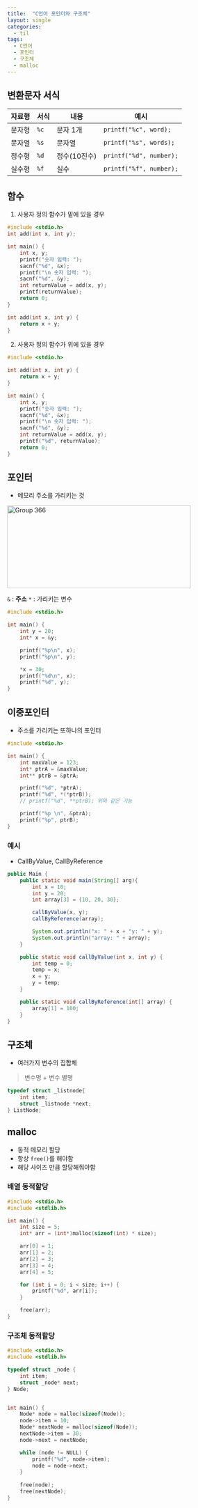 ```yaml
---
title:  "C언어 포인터와 구조체"
layout: single
categories:
  - til
tags:
  - C언어
  - 포인터
  - 구조체
  - malloc
---
```


## 변환문자 서식

|자료형|서식|내용|예시|
|-|-|-|-|
|문자형|`%c`|문자 1개|`printf("%c", word);`|
|문자열|`%s`|문자열|`printf("%s", words);`|
|정수형|`%d`|정수(10진수)|`printf("%d", number);`|
|실수형|`%f`|실수|`printf("%f", number);`|

## 함수

1. 사용자 정의 함수가 밑에 있을 경우

```c
#include <stdio.h>
int add(int x, int y);

int main() {
    int x, y;
    printf("숫자 입력: ");
    sacnf("%d", &x);
    printf("\n 숫자 입력: ");
    sacnf("%d", &y);
    int returnValue = add(x, y);
    printf(returnValue);
    return 0;
}

int add(int x, int y) {
    return x + y;
}
```

2. 사용자 정의 함수가 위에 있을 경우
 
```c
#include <stdio.h>

int add(int x, int y) {
    return x + y;
}

int main() {
    int x, y;
    printf("숫자 입력: ");
    sacnf("%d", &x);
    printf("\n 숫자 입력: ");
    sacnf("%d", &y);
    int returnValue = add(x, y);
    printf("%d", returnValue);
    return 0;
}
```

## 포인터
- 메모리 주소를 가리키는 것

<img width="422" height="190" alt="Group 366" src="https://github.com/user-attachments/assets/d0121973-f91c-44d1-8103-be9ad88457b3" />

`&` : **주소**
`*` : 가리키는 변수

```c
#include <stdio.h>

int main() {
    int y = 20;
    int* x = &y;

    printf("%p\n", x);
    printf("%p\n", y);

    *x = 30;
    printf("%d\n", x);
    printf("%d", y);
}
```

## 이중포인터
- 주소를 가리키는 또하나의 포인터

```c
#include <stdio.h>

int main() {
    int maxValue = 123;
    int* ptrA = &maxValue;
    int** ptrB = &ptrA;

    printf("%d", *ptrA);
    printf("%d", *(*ptrB));
    // printf("%d", **ptrB); 위와 같은 기능

    printf("%p \n", &ptrA);
    printf("%p", ptrB);
}
```


### 예시
- CallByValue, CallByReference

```java
public Main {
    public static void main(String[] arg){
        int x = 10;
        int y = 20;
        int array[3] = {10, 20, 30};

        callByValue(x, y);
        callByReference(array);

        System.out.println("x: " + x + "y: " + y);
        System.out.println("array: " + array);
    }

    public static void callByValue(int x, int y) {
        int temp = 0;
        temp = x;
        x = y;
        y = temp;
    }

    public static void callByReference(int[] array) {
        array[1] = 100;
    }
}
```

## 구조체
- 여러가지 변수의 집합체

> 변수명 + 변수 별명

```c
typedef struct _listnode{
	int item;
	struct _listnode *next;
} ListNode;	
```


## malloc
- 동적 메모리 할당
- 항상 `free()`를 해야함
- 해당 사이즈 만큼 할당해줘야함


### 배열 동적할당

```c
#include <stdio.h>
#include <stdlib.h>

int main() {
    int size = 5;
    int* arr = (int*)malloc(sizeof(int) * size);

    arr[0] = 1;
    arr[1] = 2;
    arr[2] = 3;
    arr[3] = 4;
    arr[4] = 5;

    for (int i = 0; i < size; i++) {
        printf("%d", arr[i]);
    }

    free(arr);
}
```


### 구조체 동적할당

```c
#include <stdio.h>
#include <stdlib.h>

typedef struct _node {
    int item;
    struct _node* next;
} Node;


int main() {
    Node* node = malloc(sizeof(Node));
    node->item = 10;
    Node* nextNode = malloc(sizeof(Node));
    nextNode->item = 30;
    node->next = nextNode;

    while (node != NULL) {
        printf("%d", node->item);
        node = node->next;
    }
    
    free(node);
    free(nextNode);
}
```


